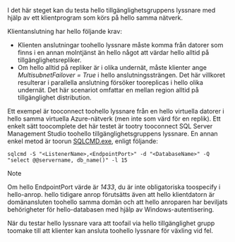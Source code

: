 I det här steget kan du testa hello tillgänglighetsgruppens lyssnare med hjälp av ett klientprogram som körs på hello samma nätverk.

Klientanslutning har hello följande krav:

* Klienten anslutningar toohello lyssnare måste komma från datorer som finns i en annan molntjänst än hello något att värdar hello alltid på tillgänglighetsrepliker.
* Om hello alltid på repliker är i olika undernät, måste klienter ange *MultisubnetFailover = True* i hello anslutningssträngen. Det här villkoret resulterar i parallella anslutning försöker tooreplicas i hello olika undernät. Det här scenariot omfattar en mellan region alltid på tillgänglighet distribution.

Ett exempel är tooconnect toohello lyssnare från en hello virtuella datorer i hello samma virtuella Azure-nätverk (men inte som värd för en replik). Ett enkelt sätt toocomplete det här testet är tootry tooconnect SQL Server Management Studio toohello tillgänglighetsgruppens lyssnare. En annan enkel metod är toorun [SQLCMD.exe](https://technet.microsoft.com/library/ms162773.aspx), enligt följande:

    sqlcmd -S "<ListenerName>,<EndpointPort>" -d "<DatabaseName>" -Q "select @@servername, db_name()" -l 15

> [!NOTE]
> Om hello EndpointPort värde är *1433*, du är inte obligatoriska toospecify i hello-anrop. hello tidigare anrop förutsätts även att hello klientdatorn är domänansluten toohello samma domän och att hello anroparen har beviljats behörigheter för hello-databasen med hjälp av Windows-autentisering.
> 
> 

När du testar hello lyssnare vara att toofail via hello tillgänglighet grupp toomake till att klienter kan ansluta toohello lyssnare för växling vid fel.

